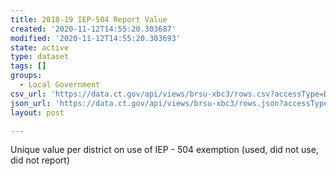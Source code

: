 ```yaml
---
title: 2018-19 IEP-504 Report Value
created: '2020-11-12T14:55:20.303687'
modified: '2020-11-12T14:55:20.303693'
state: active
type: dataset
tags: []
groups:
  - Local Government
csv_url: 'https://data.ct.gov/api/views/brsu-xbc3/rows.csv?accessType=DOWNLOAD'
json_url: 'https://data.ct.gov/api/views/brsu-xbc3/rows.json?accessType=DOWNLOAD'
layout: post

---
```

Unique value per district on use of IEP - 504 exemption (used, did not use, did not report)
